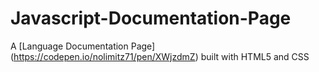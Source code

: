 # Javascript-Documentation-Page
A [Language Documentation Page] (https://codepen.io/nolimitz71/pen/XWjzdmZ) built with HTML5 and CSS
